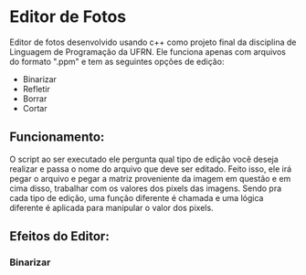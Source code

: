 # Editor de Fotos 

<p> Editor de fotos desenvolvido usando c++ como projeto final da disciplina de Linguagem de Programação da UFRN. Ele funciona apenas com arquivos do formato ".ppm" e tem as seguintes opções de edição:</p>

- Binarizar
- Refletir
- Borrar
- Cortar

## Funcionamento:
<p> O script ao ser executado ele pergunta qual tipo de edição você deseja realizar e passa o nome do arquivo que deve ser editado. Feito isso, ele irá pegar o arquivo e pegar a matriz proveniente da imagem em questão e em cima disso, trabalhar com os valores dos pixels das imagens. Sendo pra cada tipo de edição, uma função diferente é chamada e uma lógica diferente é aplicada para manipular o valor dos pixels. </p>

## Efeitos do Editor:

### Binarizar
